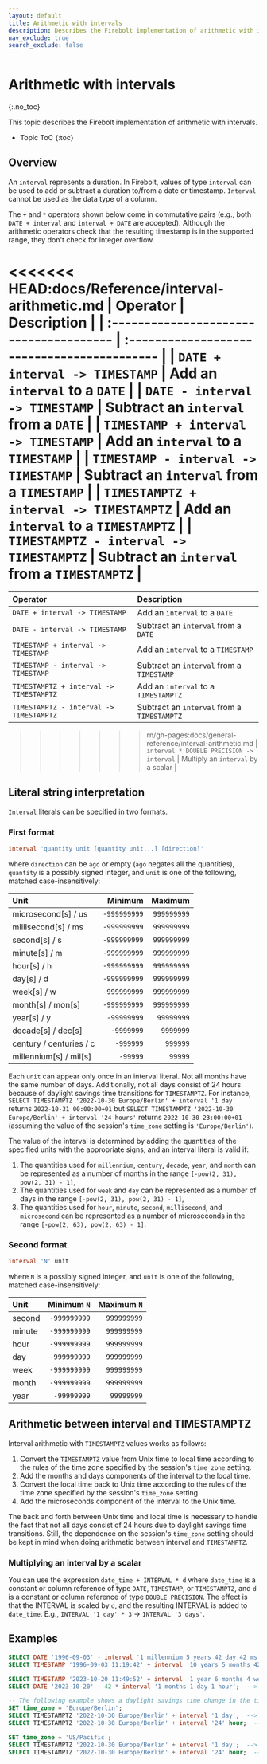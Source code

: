 ```yaml
---
layout: default
title: Arithmetic with intervals
description: Describes the Firebolt implementation of arithmetic with intervals
nav_exclude: true
search_exclude: false
---
```


# Arithmetic with intervals
{:.no_toc}

This topic describes the Firebolt implementation of arithmetic with intervals.

* Topic ToC
{:toc}

## Overview

An `interval` represents a duration. In Firebolt, values of type `interval` can be used to add or subtract a duration to/from a date or timestamp.
`Interval` cannot be used as the data type of a column.

The `+` and `*` operators shown below come in commutative pairs (e.g., both `DATE + interval` and `interval + DATE` are accepted). Although the arithmetic operators check that the resulting timestamp is in the supported range, they don't check for integer overflow.

<<<<<<< HEAD:docs/Reference/interval-arithmetic.md
| Operator                                | Description                                 |
| :-------------------------------------- | :------------------------------------------ |
| `DATE + interval -> TIMESTAMP`          | Add an `interval` to a `DATE`               |
| `DATE - interval -> TIMESTAMP`          | Subtract an `interval` from a `DATE`        |
| `TIMESTAMP + interval -> TIMESTAMP`     | Add an `interval` to a `TIMESTAMP`          |
| `TIMESTAMP - interval -> TIMESTAMP`     | Subtract an `interval` from a `TIMESTAMP`   |
| `TIMESTAMPTZ + interval -> TIMESTAMPTZ` | Add an `interval` to a `TIMESTAMPTZ`        |
| `TIMESTAMPTZ - interval -> TIMESTAMPTZ` | Subtract an `interval` from a `TIMESTAMPTZ` |
=======
| Operator                                  | Description                                 |
| :---------------------------------------- | :------------------------------------------ |
| `DATE + interval -> TIMESTAMP`            | Add an `interval` to a `DATE`               |
| `DATE - interval -> TIMESTAMP`            | Subtract an `interval` from a `DATE`        |
| `TIMESTAMP + interval -> TIMESTAMP`       | Add an `interval` to a `TIMESTAMP`          |
| `TIMESTAMP - interval -> TIMESTAMP`       | Subtract an `interval` from a `TIMESTAMP`   |
| `TIMESTAMPTZ + interval -> TIMESTAMPTZ`   | Add an `interval` to a `TIMESTAMPTZ`        |
| `TIMESTAMPTZ - interval -> TIMESTAMPTZ`   | Subtract an `interval` from a `TIMESTAMPTZ` |
>>>>>>> rn/gh-pages:docs/general-reference/interval-arithmetic.md
| `interval * DOUBLE PRECISION -> interval` | Multiply an `interval` by a scalar          |

## Literal string interpretation

`Interval` literals can be specified in two formats. 

### First format

```sql
interval 'quantity unit [quantity unit...] [direction]'
```

where `direction` can be `ago` or empty (`ago` negates all the quantities), `quantity` is a possibly signed integer, and `unit` is one of the following, matched case-insensitively:

| Unit                    |      Minimum |     Maximum |
| :---------------------- | -----------: | ----------: |
| microsecond[s] / us     | `-999999999` | `999999999` |
| millisecond[s] / ms     | `-999999999` | `999999999` |
| second[s] / s           | `-999999999` | `999999999` |
| minute[s] / m           | `-999999999` | `999999999` |
| hour[s] / h             | `-999999999` | `999999999` |
| day[s] / d              | `-999999999` | `999999999` |
| week[s] / w             | `-999999999` | `999999999` |
| month[s] / mon[s]       | `-999999999` | `999999999` |
| year[s] / y             |  `-99999999` |  `99999999` |
| decade[s] / dec[s]      |   `-9999999` |   `9999999` |
| century / centuries / c |    `-999999` |    `999999` |
| millennium[s] / mil[s]  |     `-99999` |     `99999` |

Each `unit` can appear only once in an interval literal. 
Not all months have the same number of days.
Additionally, not all days consist of 24 hours because of daylight savings time transitions for `TIMESTAMPTZ`.
For instance, `SELECT TIMESTAMPTZ '2022-10-30 Europe/Berlin' + interval '1 day'` returns `2022-10-31 00:00:00+01` but `SELECT TIMESTAMPTZ '2022-10-30 Europe/Berlin' + interval '24 hours'` returns `2022-10-30 23:00:00+01` (assuming the value of the session's `time_zone` setting is `'Europe/Berlin'`).

The value of the interval is determined by adding the quantities of the specified units with the appropriate signs, and an interval literal is valid if:

1. The quantities used for `millennium`, `century`, `decade`, `year`, and `month` can be represented as a number of months in the range `[-pow(2, 31), pow(2, 31) - 1]`,
2. The quantities used for `week` and `day` can be represented as a number of days in the range `[-pow(2, 31), pow(2, 31) - 1]`,
3. The quantities used for `hour`, `minute`, `second`, `millisecond`, and `microsecond` can be represented as a number of microseconds in the range `[-pow(2, 63), pow(2, 63) - 1]`.

### Second format

```sql
interval 'N' unit
```

where `N` is a possibly signed integer, and `unit` is one of the following, matched case-insensitively:

| Unit   |  Minimum `N` | Maximum `N` |
| :----- | -----------: | ----------: |
| second | `-999999999` | `999999999` |
| minute | `-999999999` | `999999999` |
| hour   | `-999999999` | `999999999` |
| day    | `-999999999` | `999999999` |
| week   | `-999999999` | `999999999` |
| month  | `-999999999` | `999999999` |
| year   |  `-99999999` |  `99999999` |

## Arithmetic between interval and TIMESTAMPTZ

Interval arithmetic with `TIMESTAMPTZ` values works as follows:

1. Convert the `TIMESTAMPTZ` value from Unix time to local time according to the rules of the time zone specified by the session's `time_zone` setting.
2. Add the months and days components of the interval to the local time.
3. Convert the local time back to Unix time according to the rules of the time zone specified by the session's `time_zone` setting.
4. Add the microseconds component of the interval to the Unix time.

The back and forth between Unix time and local time is necessary to handle the fact that not all days consist of 24 hours due to daylight savings time transitions.
Still, the dependence on the session's `time_zone` setting should be kept in mind when doing arithmetic between interval and `TIMESTAMPTZ`.

### Multiplying an interval by a scalar

You can use the expression `date_time + INTERVAL * d` where `date_time` is a constant or column reference of type `DATE`, `TIMESTAMP`, or `TIMESTAMPTZ`, and `d` is a constant or column reference of type `DOUBLE PRECISION`.
The effect is that the INTERVAL is scaled by `d`, and the resulting INTERVAL is added to `date_time`.
E.g., `INTERVAL '1 day' * 3` -> `INTERVAL '3 days'`.

## Examples

```sql
SELECT DATE '1996-09-03' - interval '1 millennium 5 years 42 day 42 ms';  --> 0991-07-22 23:59:59.958
SELECT TIMESTAMP '1996-09-03 11:19:42' + interval '10 years 5 months 42 days 7 seconds';  --> 2007-03-17 11:19:49

SELECT TIMESTAMP '2023-10-20 11:49:52' + interval '1 year 6 months 4 weeks 7 hours' * 7.5;  --> 2035-08-20 16:19:52
SELECT DATE '2023-10-20' - 42 * interval '1 months 1 day 1 hour';  --> 2020-03-07 06:00:00

-- The following example shows a daylight savings time change in the time zone 'Europe/Berlin'
SET time_zone = 'Europe/Berlin';
SELECT TIMESTAMPTZ '2022-10-30 Europe/Berlin' + interval '1 day';  --> 2022-10-31 00:00:00+01
SELECT TIMESTAMPTZ '2022-10-30 Europe/Berlin' + interval '24' hour;  --> 2022-10-30 23:00:00+01

SET time_zone = 'US/Pacific';
SELECT TIMESTAMPTZ '2022-10-30 Europe/Berlin' + interval '1 day';  --> 2022-10-30 15:00:00-07
SELECT TIMESTAMPTZ '2022-10-30 Europe/Berlin' + interval '24' hour;  --> 2022-10-30 15:00:00-07
```
